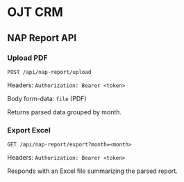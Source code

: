 # OJT CRM

## NAP Report API

### Upload PDF

`POST /api/nap-report/upload`

Headers: `Authorization: Bearer <token>`

Body form-data: `file` (PDF)

Returns parsed data grouped by month.

### Export Excel

`GET /api/nap-report/export?month=<month>`

Headers: `Authorization: Bearer <token>`

Responds with an Excel file summarizing the parsed report.
